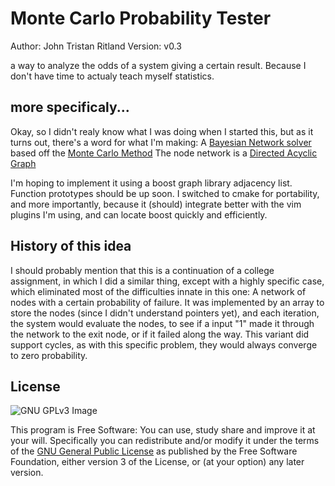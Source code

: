 # Monte Carlo Probability Tester
Author: John Tristan Ritland
Version: v0.3

a way to analyze the odds of a system giving a certain result. Because I don't have time to actualy teach myself statistics.

## more specificaly...

Okay, so I didn't realy know what I was doing when I started this, but as it turns out, there's a word for what I'm making: A [Bayesian Network solver](https://en.wikipedia.org/wiki/Bayesian_network) based off the [Monte Carlo Method](https://en.wikipedia.org/wiki/Monte_Carlo_method) The node network is a [Directed Acyclic Graph](https://en.wikipedia.org/wiki/Directed_acyclic_graph)

I'm hoping to implement it using a boost graph library adjacency list. Function prototypes should be up soon. I switched to cmake for portability, and more importantly, because it (should) integrate better with the vim plugins I'm using, and can locate boost quickly and efficiently.



## History of this idea

I should probably mention that this is a continuation of a college assignment, in which I did a similar thing, except with a highly specific case, which eliminated most of the difficulties innate in this one: A network of nodes with a certain probability of failure. It was implemented by an array to store the nodes (since I didn't understand pointers yet), and each iteration, the system would evaluate the nodes, to see if a input "1" made it through the network to the exit node, or if it failed along the way. This variant did support cycles, as with this specific problem, they would always converge to zero probability.

## License
![GNU GPLv3 Image](https://www.gnu.org/graphics/gplv3-127x51.png)

This program is Free Software: You can use, study share and improve it at your
will. Specifically you can redistribute and/or modify it under the terms of the
[GNU General Public License](https://www.gnu.org/licenses/gpl.html) as
published by the Free Software Foundation, either version 3 of the License, or
(at your option) any later version.
